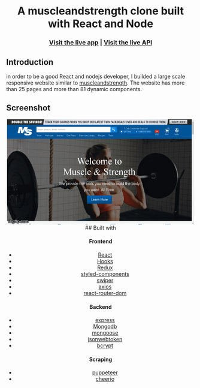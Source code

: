 <h1 align="center">A muscleandstrength clone built with React and Node</h1>

<h3 align="center">
  <a href="https://muscleandstrength-v2.vercel.app/">Visit the live app</a>  |
  <a href="https://muscleandstrength-v2-backend.vercel.app/">Visit the live API</a>
</h3>

## Introduction

in order to be a good React and nodejs developer, I builded a large scale responsive website similar to [muscleandstrength](www.muscleandstrength.com). The website has more than 25 pages and more than 81 dynamic components.

## Screenshot
<div align="center">
<img style="display: block;-webkit-user-select: none;margin: auto;background-color: hsl(0, 0%, 90%);" src="https://raw.githubusercontent.com/nur1208/muscleandstrengthV2/main/frontend/public/images/Screenshot/homePage.gif">

<div>
## Built with

#### Frontend

- [React](https://reactjs.org/docs/getting-started.html)
- [Hooks](https://reactjs.org/docs/hooks-intro.html)
- [Redux](https://redux.js.org/tutorials/fundamentals/part-5-ui-react)
- [styled-components](https://styled-components.com/docs)
- [swiper](https://swiperjs.com/react)
- [axios](https://axios-http.com/docs/intro)
- [react-router-dom](https://v5.reactrouter.com/web/guides/quick-start)

#### Backend

- [express](https://devdocs.io/express/)
- [Mongodb](https://www.mongodb.com/docs/)
- [mongoose](https://mongoosejs.com/docs/)
- [jsonwebtoken](https://www.npmjs.com/package/jsonwebtoken)
- [bcrypt](https://www.npmjs.com/package/bcrypt)

#### Scraping

- [puppeteer](https://pptr.dev/)
- [cheerio](https://cheerio.js.org/)
